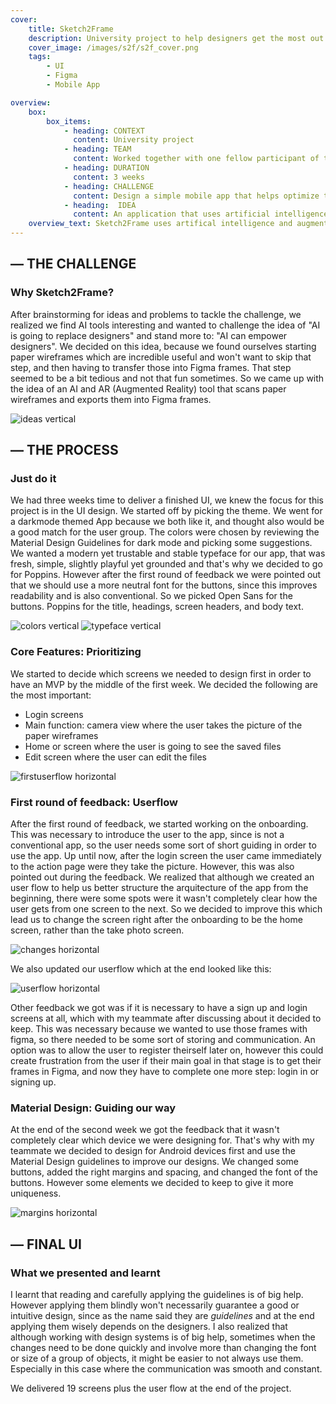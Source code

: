 ```yaml
---
cover:
    title: Sketch2Frame
    description: University project to help designers get the most out of their work. 
    cover_image: /images/s2f/s2f_cover.png
    tags: 
        - UI 
        - Figma
        - Mobile App

overview: 
    box:
        box_items:  
            - heading: CONTEXT
              content: University project
            - heading: TEAM
              content: Worked together with one fellow participant of the course.
            - heading: DURATION
              content: 3 weeks
            - heading: CHALLENGE 
              content: Design a simple mobile app that helps optimize the work of the designers in some way as part of the course Interface Basics with Prof. Boris Müller
            - heading:  IDEA
              content: An application that uses artificial intelligence and augmented reality to transform paper wireframes into Figma frames.
    overview_text: Sketch2Frame uses artifical intelligence and augmented reality technologies to transform wireframes paper sketches into Figma frames.
---
```

## — THE CHALLENGE

### Why Sketch2Frame?

After brainstorming for ideas and problems to tackle the challenge, we realized we find AI tools interesting and wanted to challenge the idea of "AI is going to replace designers" and stand more to: "AI can empower designers". We decided on this idea, because we found ourselves starting paper wireframes which are incredible useful and won't want to skip that step, and then having to transfer those into Figma frames. That step seemed to be a bit tedious and not that fun sometimes. So we came up with the idea of an AI and AR (Augmented Reality) tool that scans paper wireframes and exports them into Figma frames.

![ideas](/images/s2f/s2f_ideas.png) vertical

## — THE PROCESS

### Just do it

We had three weeks time to deliver a finished UI, we knew the focus for this project is in the UI design. We started off by picking the theme. We went for a darkmode themed App because we both like it, and thought also would be a good match for the user group. The colors were chosen by reviewing the Material Design Guidelines for dark mode and picking some suggestions. We wanted a modern yet trustable and stable typeface for our app, that was fresh, simple, slightly playful yet grounded and that's why we decided to go for Poppins. However after the first round of feedback we were pointed out that we should use a more neutral font for the buttons, since this improves readability and is also conventional. So we picked Open Sans for the buttons. Poppins for the title, headings, screen headers, and body text.

![colors](/images/s2f/s2f_colors.png) vertical
![typeface](/images/s2f/s2f_typeface.png) vertical

### Core Features: Prioritizing

We started to decide which screens we needed to design first in order to have an MVP by the middle of the first week. We decided the following are the most important:

- Login screens
- Main function: camera view where the user takes the picture of the paper wireframes
- Home or screen where the user is going to see the saved files
- Edit screen where the user can edit the files

![firstuserflow](/images/s2f/s2f_userflowone.png) horizontal

### First round of feedback: Userflow

After the first round of feedback, we started working on the onboarding. This was necessary to introduce the user to the app, since is not a conventional app, so the user needs some sort of short guiding in order to use the app. Up until now, after the login screen the user came immediately to the action page were they take the picture. However, this was also pointed out during the feedback. We realized that although we created an user flow to help us better structure the arquitecture of the app from the beginning, there were some spots were it wasn't completely clear how the user gets from one screen to the next. So we decided to improve this which lead us to change the screen right after the onboarding to be the home screen, rather than the take photo screen.

![changes](/images/s2f/s2f_changes.png) horizontal

We also updated our userflow which at the end looked like this:

![userflow](/images/s2f/s2f_userflow.png) horizontal

Other feedback we got was if it is necessary to have a sign up and login screens at all, which with my teammate after discussing about it decided to keep. This was necessary because we wanted to use those frames with figma, so there needed to be some sort of storing and communication. An option was to allow the user to register theirself later on, however this could create frustration from the user if their main goal in that stage is to get their frames in Figma, and now they have to complete one more step: login in or signing up.

### Material Design: Guiding our way

At the end of the second week we got the feedback that it wasn't completely clear which device we were designing for. That's why with my teammate we decided to design for Android devices first and use the Material Design guidelines to improve our designs. We changed some buttons, added the right margins and spacing, and changed the font of the buttons. However some elements we decided to keep to give it more uniqueness.

![margins](/images/s2f/s2f_margins.png) horizontal

## — FINAL UI

### What we presented and learnt

I learnt that reading and carefully applying the guidelines is of big help. However applying them blindly won't necessarily guarantee a good or intuitive design, since as the name said they are *guidelines* and at the end applying them wisely depends on the designers. I also realized that although working with design systems is of big help, sometimes when the changes need to be done quickly and involve more than changing the font or size of a group of objects, it might be easier to not always use them. Especially in this case where the communication was smooth and constant.

We delivered 19 screens plus the user flow at the end of the project.
